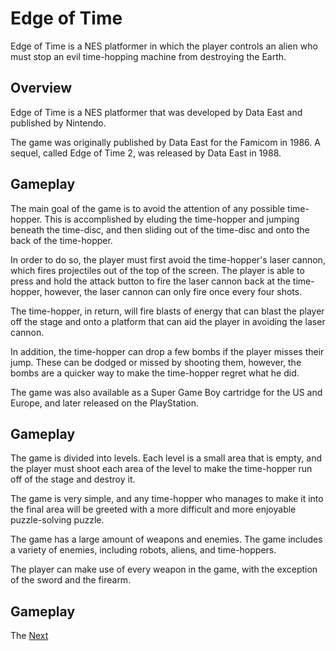 # Edge of Time

Edge of Time is a NES platformer in which the player controls an alien who must stop an evil time-hopping machine from destroying the Earth.

## Overview

Edge of Time is a NES platformer that was developed by Data East and published by Nintendo.

The game was originally published by Data East for the Famicom in 1986. A sequel, called Edge of Time 2, was released by Data East in 1988.

## Gameplay

The main goal of the game is to avoid the attention of any possible time-hopper. This is accomplished by eluding the time-hopper and jumping beneath the time-disc, and then sliding out of the time-disc and onto the back of the time-hopper.

In order to do so, the player must first avoid the time-hopper's laser cannon, which fires projectiles out of the top of the screen. The player is able to press and hold the attack button to fire the laser cannon back at the time-hopper, however, the laser cannon can only fire once every four shots.

The time-hopper, in return, will fire blasts of energy that can blast the player off the stage and onto a platform that can aid the player in avoiding the laser cannon.

In addition, the time-hopper can drop a few bombs if the player misses their jump. These can be dodged or missed by shooting them, however, the bombs are a quicker way to make the time-hopper regret what he did.

The game was also available as a Super Game Boy cartridge for the US and Europe, and later released on the PlayStation.

## Gameplay

The game is divided into levels. Each level is a small area that is empty, and the player must shoot each area of the level to make the time-hopper run off of the stage and destroy it.

The game is very simple, and any time-hopper who manages to make it into the final area will be greeted with a more difficult and more enjoyable puzzle-solving puzzle.

The game has a large amount of weapons and enemies. The game includes a variety of enemies, including robots, aliens, and time-hoppers.

The player can make use of every weapon in the game, with the exception of the sword and the firearm.

## Gameplay

The
[Next](122.md)